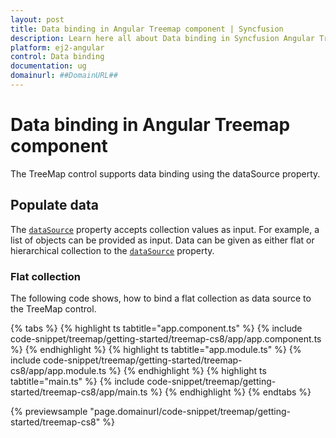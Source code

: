 ```yaml
---
layout: post
title: Data binding in Angular Treemap component | Syncfusion
description: Learn here all about Data binding in Syncfusion Angular Treemap component of Syncfusion Essential JS 2 and more.
platform: ej2-angular
control: Data binding 
documentation: ug
domainurl: ##DomainURL##
---
```


# Data binding in Angular Treemap component

The TreeMap control supports data binding using the dataSource property.

## Populate data

The [`dataSource`](https://ej2.syncfusion.com/angular/documentation/api/treemap/#datasource) property accepts collection values as input. For example, a list of objects can be provided as input. Data can be given as either flat or hierarchical collection to the [`dataSource`](https://ej2.syncfusion.com/angular/documentation/api/treemap/#datasource) property.

<!-- markdownlint-disable MD036 -->

### Flat collection

The following code shows, how to bind a flat collection as data source to the TreeMap control.

{% tabs %}
{% highlight ts tabtitle="app.component.ts" %}
{% include code-snippet/treemap/getting-started/treemap-cs8/app/app.component.ts %}
{% endhighlight %}
{% highlight ts tabtitle="app.module.ts" %}
{% include code-snippet/treemap/getting-started/treemap-cs8/app/app.module.ts %}
{% endhighlight %}
{% highlight ts tabtitle="main.ts" %}
{% include code-snippet/treemap/getting-started/treemap-cs8/app/main.ts %}
{% endhighlight %}
{% endtabs %}
  
{% previewsample "page.domainurl/code-snippet/treemap/getting-started/treemap-cs8" %}